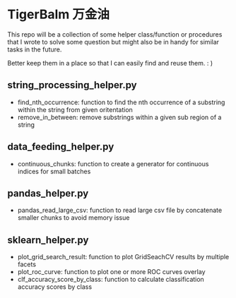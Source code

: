 # TigerBalm 万金油

This repo will be a collection of some helper class/function or procedures that I wrote to solve some question but might also be in handy for similar tasks in the future.  

Better keep them in a place so that I can easily find and reuse them. : )  

## string_processing_helper.py
+ find_nth_occurrence: function to find the nth occurrence of a substring within the string from given oritentation  
+ remove_in_between: remove substrings within a given sub region of a string  

## data_feeding_helper.py
+ continuous_chunks: function to create a generator for continuous indices for small batches  

## pandas_helper.py
+ pandas_read_large_csv: function to read large csv file by concatenate smaller chunks to avoid memory issue  

## sklearn_helper.py
+ plot_grid_search_result: function to plot GridSeachCV results by multiple facets  
+ plot_roc_curve: function to plot one or more ROC curves overlay  
+ clf_accuracy_score_by_class: function to calculate classification accuracy scores by class 
  
